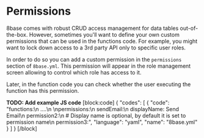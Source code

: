# Permissions

8base comes with robust CRUD access management for data tables out-of-the-box. However, sometimes you'll want to define your own custom permissions that can be used in the functions code. For example, you might want to lock down access to a 3rd party API only to specific user roles.

In order to do so you can add a custom permission in the `permissions` section of `8base.yml`. This permission will appear in the role management screen allowing to control which role has access to it.

Later, in the function code you can check whether the user executing the function has this permission.

**TODO: Add example JS code** \[block:code\] { "codes": \[ { "code": "functions:\n ....\n \npermissions:\n sendEmail:\n displayName: Send Email\n permission2:\n \# Display name is optional, by default it is set to permission name\n permission3:", "language": "yaml", "name": "8base.yml" } \] } \[/block\]

